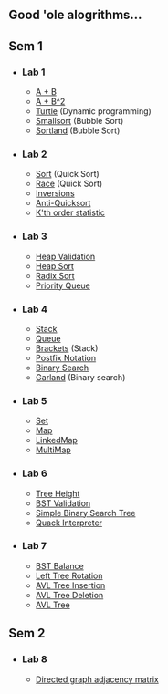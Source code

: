 ## Good 'ole alogrithms...
## Sem 1
- ### Lab 1
    - [A + B](lab_01/aplusb.go)
  - [A + B^2](lab_01/aplusbb.go)
  - [Turtle](lab_01/turtle.go) (Dynamic programming)
  - [Smallsort](lab_01/smallsort.go) (Bubble Sort)
  - [Sortland](lab_01/sortland.go) (Bubble Sort)

- ### Lab 2
  - [Sort](lab_02/sort.go) (Quick Sort)
  - [Race](lab_02/race.go) (Quick Sort)
  - [Inversions](lab_02/inversions.go)
  - [Anti-Quicksort](lab_02/antiqs.go)
  - [K'th order statistic](lab_02/kth.go)

- ### Lab 3
  - [Heap Validation](lab_03/isheap.go)
  - [Heap Sort](lab_03/heapsort.go)
  - [Radix Sort](lab_03/radixsort.go)
  - [Priority Queue](lab_03/priorityqueue.go)

- ### Lab 4
  - [Stack](lab_04/stack.go)
  - [Queue](lab_04/queue.go)
  - [Brackets](lab_04/brackets.go) (Stack)
  - [Postfix Notation](lab_04/postfix.go)
  - [Binary Search](lab_04/binsearch.go)
  - [Garland](lab_04/garland.go) (Binary search)

- ### Lab 5
  - [Set](lab_5/set.go)
  - [Map](lab_5/map.go)
  - [LinkedMap](lab_5/linkedmap.go)
  - [MultiMap](lab_5/multimap.go)

- ### Lab 6
  - [Tree Height](lab_6/height.go)
  - [BST Validation](lab_6/check.go)
  - [Simple Binary Search Tree](lab_6/bstsimple.go)
  - [Quack Interpreter](lab_6/quack.go)

- ### Lab 7
  - [BST Balance](lab_7/balance.go)
  - [Left Tree Rotation](lab_7/rotation.go)
  - [AVL Tree Insertion](lab_7/addition.go)
  - [AVL Tree Deletion](lab_7/deletion.go)
  - [AVL Tree](lab_7/avlset.go)

## Sem 2
- ### Lab 8
    - [Directed graph adjacency matrix](lab_8/adj_matrix.go)